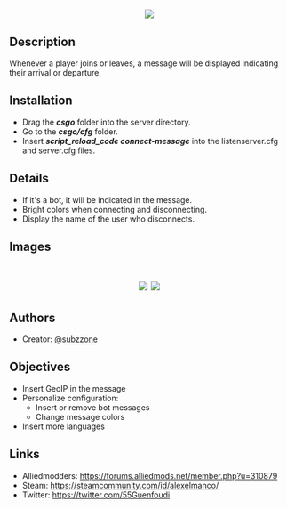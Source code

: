 <h1 align="center">
 <img src="https://i.imgur.com/Dms5orM.jpeg" />
<br>
</h1>

## Description

Whenever a player joins or leaves, a message will be displayed indicating their arrival or departure.

## Installation

- Drag the ***csgo*** folder into the server directory.
- Go to the ***csgo/cfg*** folder.
- Insert ***script_reload_code connect-message*** into the listenserver.cfg and server.cfg files.

## Details

- If it's a bot, it will be indicated in the message.
- Bright colors when connecting and disconnecting.
- Display the name of the user who disconnects.

## Images

<h1 align="center">
 <img src="https://i.imgur.com/lERZ90S.png" />
 <img src="https://i.imgur.com/lERZ90S.png" />
<br>
</h1>


## Authors

- Creator: [@subzzone](https://github.com/subzzone)

## Objectives

- Insert GeoIP in the message
- Personalize configuration:
  - Insert or remove bot messages
  - Change message colors
- Insert more languages

## Links

- Alliedmodders: https://forums.alliedmods.net/member.php?u=310879
- Steam: https://steamcommunity.com/id/alexelmanco/
- Twitter: https://twitter.com/55Guenfoudi






